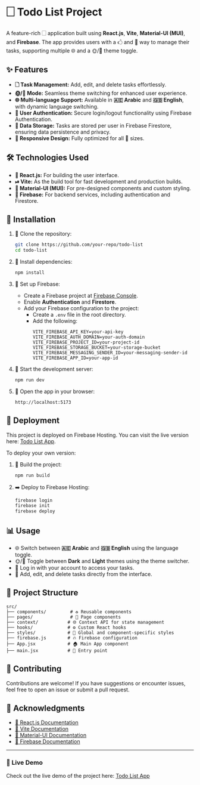 # 🗌 Todo List Project

A feature-rich 🗌 application built using **React.js**, **Vite**, **Material-UI (MUI)**, and **Firebase**. The app provides users with a 🖒 and 🔄 way to manage their tasks, supporting multiple 🌐 and a 🌞/🌌 theme toggle.

## ✨ Features

- **🗋 Task Management:** Add, edit, and delete tasks effortlessly.
- **🌞/🌌 Mode:** Seamless theme switching for enhanced user experience.
- **🌐 Multi-language Support:** Available in **🇦🇪 Arabic** and **🇬🇧 English**, with dynamic language switching.
- **🔐 User Authentication:** Secure login/logout functionality using Firebase Authentication.
- **📂 Data Storage:** Tasks are stored per user in Firebase Firestore, ensuring data persistence and privacy.
- **🔧 Responsive Design:** Fully optimized for all 🔄 sizes.

## 🛠️ Technologies Used

- **🎨 React.js:** For building the user interface.
- **⏯ Vite:** As the build tool for fast development and production builds.
- **🌸 Material-UI (MUI):** For pre-designed components and custom styling.
- **🔧 Firebase:** For backend services, including authentication and Firestore.

## 🔧 Installation

1. 📂 Clone the repository:
   ```bash
   git clone https://github.com/your-repo/todo-list
   cd todo-list
   ```

2. 📖 Install dependencies:
   ```bash
   npm install
   ```

3. 🔐 Set up Firebase:
   - Create a Firebase project at [Firebase Console](https://console.firebase.google.com/).
   - Enable **Authentication** and **Firestore**.
   - Add your Firebase configuration to the project:
     - Create a `.env` file in the root directory.
     - Add the following:
       ```env
       VITE_FIREBASE_API_KEY=your-api-key
       VITE_FIREBASE_AUTH_DOMAIN=your-auth-domain
       VITE_FIREBASE_PROJECT_ID=your-project-id
       VITE_FIREBASE_STORAGE_BUCKET=your-storage-bucket
       VITE_FIREBASE_MESSAGING_SENDER_ID=your-messaging-sender-id
       VITE_FIREBASE_APP_ID=your-app-id
       ```

4. 🚀 Start the development server:
   ```bash
   npm run dev
   ```

5. 🔗 Open the app in your browser:
   ```
   http://localhost:5173
   ```

## 📁 Deployment

This project is deployed on Firebase Hosting. You can visit the live version here: [Todo List App](https://todo-test-13fb8.web.app/).

To deploy your own version:
1. 🔄 Build the project:
   ```bash
   npm run build
   ```

2. ➡️ Deploy to Firebase Hosting:
   ```bash
   firebase login
   firebase init
   firebase deploy
   ```

## 📊 Usage

- 🌐 Switch between **🇦🇪 Arabic** and **🇬🇧 English** using the language toggle.
- 🌞/🌌 Toggle between **Dark** and **Light** themes using the theme switcher.
- 🔐 Log in with your account to access your tasks.
- 🔄 Add, edit, and delete tasks directly from the interface.

## 📁 Project Structure

```
src/
├── components/         # ♻️ Reusable components
├── pages/              # 📝 Page components
├── context/           # 🌐 Context API for state management
├── hooks/             # ⚙️ Custom React hooks
├── styles/            # 🎨 Global and component-specific styles
├── firebase.js        # 🔥 Firebase configuration
├── App.jsx            # 🏠 Main App component
├── main.jsx           # 🚀 Entry point
```

## 💪 Contributing

Contributions are welcome! If you have suggestions or encounter issues, feel free to open an issue or submit a pull request.

## 👏 Acknowledgments

- [📖 React.js Documentation](https://reactjs.org/docs/getting-started.html)
- [📖 Vite Documentation](https://vitejs.dev/guide/)
- [📖 Material-UI Documentation](https://mui.com/getting-started/installation/)
- [📖 Firebase Documentation](https://firebase.google.com/docs)

---

### 🔗 Live Demo
Check out the live demo of the project here: [Todo List App](https://todo-test-13fb8.web.app/)

